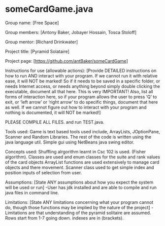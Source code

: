 # someCardGame.java

Group name: [Free Space]

Group members: [Antony Baker, Jobayer Hossain, Tosca Stoloff]

Group mentor: [Richard Drinkwater]

Project title: [Pyramid Solataire]

Project page: [https://github.com/antBaker/someCardGame]

Instructions for use (allowable actions): [Provide DETAILED  instructions on how to run AND interact with your program. If we cannot run it with relative ease, it will NOT be marked! So if it needs to be saved in a specific folder, or needs Internet access, or needs anything beyond simply double clicking the executable, document all that here. This is very IMPORTANT! Also, list all forms of interaction here, so if your program allows the user to press ‘Q’ to exit, or ‘left arrow’ or ‘right arrow’ to do specific things, document that here as well. If we cannot figure out how to interact with your program and nothing is documented, it will NOT be marked!]

PLEASE COMPILE ALL FILES. and run TEST.java. 

Tools used: Game is text based tools used include, ArrayLists, JOptionPane, Scanner and Random Libraries. 
The rest of the code is written using the java language util. Simple gui using NetBeans java swing editor.

Concepts used: Shuffling alrgorithm learnt in Csc 102 is used. (Fisher algorithm). Classes are used and enum classes for the suite and rank values of the card objects
ArrayList functions are used extensively to manage card objects and there movement.
Scanner class used to get simple index and position inputs of selection from user.

Assumptions: [State ANY assumptions about how you expect the system will be used or run]
-User has jdk installed and are able to compile and run java files in command line.

Limitations: [State ANY limitations concerning what your program cannot do, though those functions may be implied by the nature of the project]
-Limitations are that understanding of the pyramid solitaire are assumed. Rows start from 1-7 going down. indexes are in (brackets).
